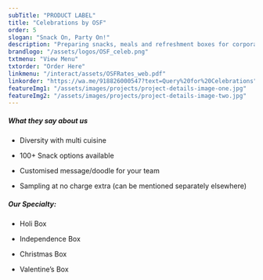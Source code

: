 ```yaml
---
subTitle: "PRODUCT LABEL" 
title: "Celebrations by OSF"
order: 5
slogan: "Snack On, Party On!"
description: "Preparing snacks, meals and refreshment boxes for corporate events. Wide range of snacks for a wide range of celebrations. Expertise in customising party boxes."
brandlogo: "/assets/logos/OSF_celeb.png"
txtmenu: "View Menu"
txtorder: "Order Here"
linkmenu: "/interact/assets/OSFRates_web.pdf"
linkorder: "https://wa.me/918826000547?text=Query%20for%20Celebrations"
featureImg1: "/assets/images/projects/project-details-image-one.jpg"
featureImg2: "/assets/images/projects/project-details-image-two.jpg"
---
```

##### What they say about us

- Diversity with multi cuisine

- 100+ Snack options available

- Customised message/doodle for your team

- Sampling at no charge extra (can be mentioned separately elsewhere)


##### Our Specialty:

- Holi Box

- Independence Box

- Christmas Box

- Valentine’s Box
